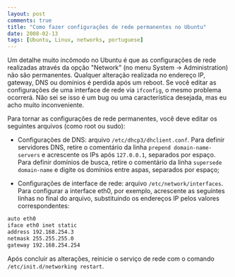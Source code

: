 ```yaml
---
layout: post
comments: true
title: "Como fazer configurações de rede permanentes no Ubuntu"
date: 2008-02-13
tags: [Ubuntu, Linux, networks, portuguese]
---
```

Um detalhe muito incômodo no Ubuntu é que as configurações de rede realizadas através da opção "Network" (no menu System -> Administration) não são permanentes. Qualquer alteração realizada no endereço IP, gateway, DNS ou domínios é perdida após um reboot. Se você editar as configurações de uma interface de rede via `ifconfig`, o mesmo problema ocorrerá. Não sei se isso é um bug ou uma característica desejada, mas eu acho muito inconveniente.

Para tornar as configurações de rede permanentes, você deve editar os seguintes arquivos (como root ou sudo):

- Configurações de DNS: arquivo `/etc/dhcp3/dhclient.conf`. Para definir servidores DNS, retire o comentário da linha `prepend domain-name-servers` e acrescente os IPs após `127.0.0.1`, separados por espaço. Para definir domínios de busca, retire o comentário da linha `supersede domain-name` e digite os domínios entre aspas, separados por espaço;

- Configurações de interface de rede: arquivo `/etc/network/interfaces`. Para configurar a interface eth0, por exemplo, acrescente as seguintes linhas no final do arquivo, substituindo os endereços IP pelos valores correspondentes:

```bash
auto eth0
iface eth0 inet static
address 192.168.254.3
netmask 255.255.255.0
gateway 192.168.254.254
```

Após concluir as alterações, reinicie o serviço de rede com o comando
`/etc/init.d/networking restart`.
